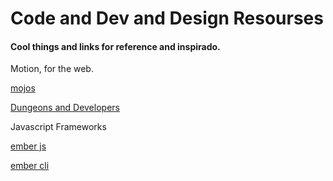 # Code and Dev and Design Resourses

#### Cool things and links for reference and inspirado.

Motion, for the web.  

[mojos](http://mojs.io/)

[Dungeons and Developers](http://www.dungeonsanddevelopers.com/)

Javascript Frameworks  

[ember js](http://emberjs.com)

[ember cli](https://ember-cli.com/)

